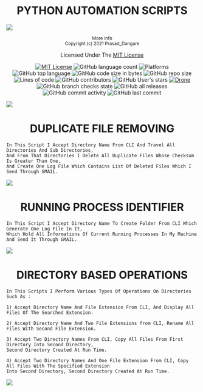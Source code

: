 <div align="center">
    <h1>PYTHON AUTOMATION SCRIPTS</h1>
</div>

![](https://i.imgur.com/waxVImv.png)

<div align="center">
    <sup>More Info</sup>
    <br />
  <sup>Copyright (c) 2021 Prasad_Dangare</sup>
  
  Licensed Under The  [MIT License](https://github.com/PRASAD-DANGARE/Python_Automation/blob/main/LICENSE)
  
  [![MIT License](https://img.shields.io/badge/license-MIT-blue.svg?style=flat)](https://github.com/PRASAD-DANGARE/Python_Automation/blob/main/LICENSE)
  ![GitHub language count](https://img.shields.io/github/languages/count/PRASAD-DANGARE/Python_Automation?color=g&label=Languages)
  ![Platforms](https://img.shields.io/badge/Platforms-Linux_Windows-yellowgreen?style=flat-square)
  ![GitHub top language](https://img.shields.io/github/languages/top/PRASAD-DANGARE/Python_Automation?color=9cf)
  ![GitHub code size in bytes](https://img.shields.io/github/languages/code-size/PRASAD-DANGARE/Python_Automation)
  ![GitHub repo size](https://img.shields.io/github/repo-size/PRASAD-DANGARE/Python_Automation)
  ![Lines of code](https://img.shields.io/tokei/lines/github/PRASAD-DANGARE/Python_Automation?color=g&label=No%20Of%20Lines)
  ![GitHub contributors](https://img.shields.io/github/contributors/PRASAD-DANGARE/Python_Automation?color=red)
  ![GitHub User's stars](https://img.shields.io/github/stars/PRASAD-DANGARE?color=yellow)
  [![Drone](https://drone.grafana.net/api/badges/grafana/grafana/status.svg)](https://github.com/PRASAD-DANGARE/Python_Automation/blob/main/Running_Process_Identifier)
  ![GitHub branch checks state](https://img.shields.io/github/checks-status/PRASAD-DANGARE/Python_Automation/main?color=r)
  ![GitHub all releases](https://img.shields.io/github/downloads/PRASAD-DANGARE/Python_Automation/total)
  ![GitHub commit activity](https://img.shields.io/github/commit-activity/w/PRASAD-DANGARE/Python_Automation?color=purple)
  ![GitHub last commit](https://img.shields.io/github/last-commit/PRASAD-DANGARE/Python_Automation?color=yellow)

</div>

![](https://i.imgur.com/waxVImv.png)

#

<div align="center">
    <h1>DUPLICATE FILE REMOVING</h1>
</div>

```
In This Script I Accept Directory Name From CLI And Travel All Directories And Sub Directories,
And From That Directories I Delete All Duplicate Files Whose Checksum Is Greater Than One,
And Create One Log File Which Contains List Of Deleted Files Which I Send Through GMAIL.
```

![](https://i.imgur.com/waxVImv.png)

#

<div align="center">
    <h1>RUNNING PROCESS IDENTIFIER</h1>
</div> 

```
In This Script I Accept Directory Name To Create Folder From CLI Which Generate One Log File In It,
Which Hold All Informations Of Current Running Processes In My Machine And Send It Through GMAIL.
```

![](https://i.imgur.com/waxVImv.png)

#

<div align="center">
    <h1>DIRECTORY BASED OPERATIONS</h1>
</div> 

```
In This Scripts I Perform Various Types Of Operations On Directories Such As : 
```

```
1) Accept Directory Name And File Extension From CLI, And Display All Files Of The Searched Extension.

2) Accept Directory Name And Two File Extensions from CLI, Rename All Files With Second File Extension.

3) Accept Two Directory Names From CLI, Copy All Files From First Directory Into Second Directory, 
Second Directory Created At Run Time.

4) Accept Two Directory Names And One File Extension From CLI, Copy All Files With The Specified Extension 
Into Second Directory, Second Directory Created At Run Time.
```

![](https://i.imgur.com/waxVImv.png)

#
